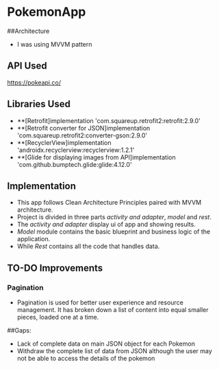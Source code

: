 # PokemonApp

##Architecture

* I was using MVVM pattern

## API Used
https://pokeapi.co/

## Libraries Used

* **[Retrofit]implementation 'com.squareup.retrofit2:retrofit:2.9.0'
* **[Retrofit converter for JSON]implementation 'com.squareup.retrofit2:converter-gson:2.9.0'
* **[RecyclerView]implementation 'androidx.recyclerview:recyclerview:1.2.1'
* **[Glide for displaying images from API]implementation 'com.github.bumptech.glide:glide:4.12.0'


## Implementation
* This app follows Clean Architecture Principles paired with MVVM architecture.
* Project is divided in three parts  *activity and adapter*, *model* and *rest*.
* The *activity and adapter* display ui of app and showing results.
* *Model* module contains the basic blueprint and business logic of the application.
* While *Rest* contains all the code that handles data.


## TO-DO Improvements

### Pagination
* Pagination is used for better user experience and resource management. It has broken down a list of content into equal smaller pieces, loaded one at a time.

##Gaps:
* Lack of complete data on main JSON object for each Pokemon
* Withdraw the complete list of data from JSON although the user may not be able to access the details of the pokemon

